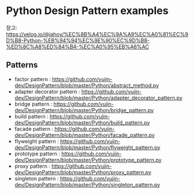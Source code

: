 # Python Design Pattern examples
참고: https://velog.io/@jahoy/%EC%8B%A4%EC%9A%A9%EC%A0%81%EC%9D%B8-Python-%EB%94%94%EC%9E%90%EC%9D%B8-%ED%8C%A8%ED%84%B4-%EC%A0%95%EB%A6%AC

## Patterns
- factor pattern : https://github.com/yujin-dev/DesignPattern/blob/master/Python/abstract_method.py
- adapter decorator pattern : https://github.com/yujin-dev/DesignPattern/blob/master/Python/adapter_decorator_pattern.py
- bridge pattern : https://github.com/yujin-dev/DesignPattern/blob/master/Python/bridge_pattern.py 
- build pattern : https://github.com/yujin-dev/DesignPattern/blob/master/Python/build_pattern.py
- facade pattern : https://github.com/yujin-dev/DesignPattern/blob/master/Python/facade_pattern.py
- flyweight pattern : https://github.com/yujin-dev/DesignPattern/blob/master/Python/flyweight_pattern.py
- prototype pattern : https://github.com/yujin-dev/DesignPattern/blob/master/Python/prototype_pattern.py
- proxy pattern : https://github.com/yujin-dev/DesignPattern/blob/master/Python/proxy_pattern.py
- singleton pattern : https://github.com/yujin-dev/DesignPattern/blob/master/Python/singleton_pattern.py
